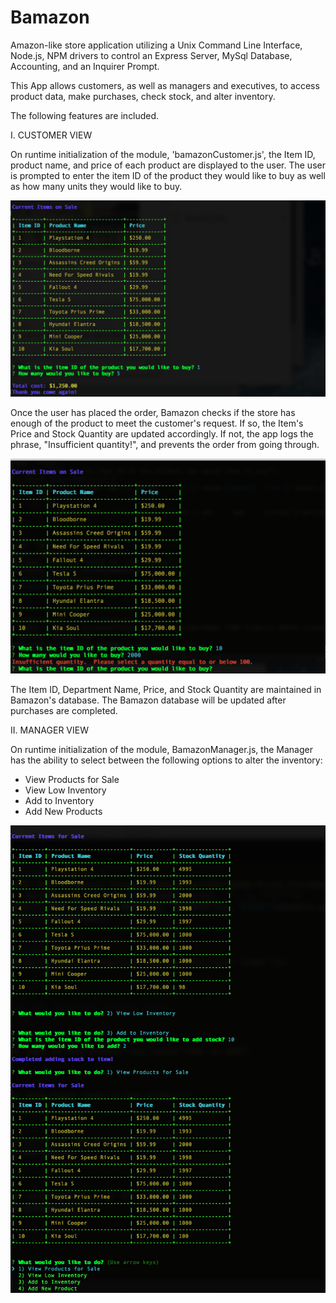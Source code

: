 # Bamazon

Amazon-like store application utilizing a Unix Command Line Interface, Node.js, NPM drivers to control an Express Server, MySql Database, Accounting, and an Inquirer Prompt. 

This App allows customers, as well as managers and executives, to access product data, make purchases, check stock, and alter inventory.

The following features are included. 

I. CUSTOMER VIEW

On runtime initialization of the module, 'bamazonCustomer.js', the Item ID, product name, and price of each product are displayed to the user. The user is prompted to enter the item ID of the product they would like to buy as well as how many units they would like to buy. 

<img src="images/AmazonCustomerView.png">

Once the user has placed the order, Bamazon checks if the store has enough of the product to meet the customer's request. If so, the Item's Price and Stock Quantity are updated accordingly. If not, the app logs the phrase, "Insufficient quantity!", and prevents the order from going through.

<img src="images/AmazonCustomer+Insufficient.png">

The Item ID, Department Name, Price, and Stock Quantity are maintained in Bamazon's database. The Bamazon database will be updated after purchases are completed. 

II. MANAGER VIEW 

On runtime initialization of the module, BamazonManager.js, the Manager has the ability to select between the following options to alter the inventory:

* View Products for Sale
* View Low Inventory
* Add to Inventory
* Add New Products

<img src="images/ManagerView.png"> 

